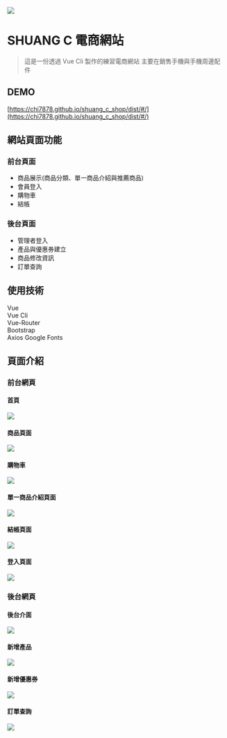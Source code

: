 
![](https://i.imgur.com/VRf62iv.png?1)

SHUANG C 電商網站
=====================
> 這是一份透過 Vue Cli 製作的練習電商網站
主要在銷售手機與手機周邊配件


## DEMO

[https://chi7878.github.io/shuang_c_shop/dist/#/](https://chi7878.github.io/shuang_c_shop/dist/#/)

## 網站頁面功能
### 前台頁面
* 商品展示(商品分類、單一商品介紹與推薦商品)
* 會員登入
* 購物車
* 結帳

### 後台頁面
* 管理者登入
* 產品與優惠券建立
* 商品修改資訊
* 訂單查詢

## 使用技術

 Vue  
 Vue Cli  
 Vue-Router  
 Bootstrap  
 Axios
 Google Fonts


## 頁面介紹


### 前台網頁
#### 首頁
![](https://i.imgur.com/oG0dVCH.png)

#### 商品頁面
![](https://i.imgur.com/B0TI810.png)

#### 購物車
![](https://i.imgur.com/NVnQ6mC.png)

#### 單一商品介紹頁面
![](https://i.imgur.com/2xvCTT9.png)

#### 結帳頁面
![](https://i.imgur.com/OCFsXUz.png)

#### 登入頁面
![](https://i.imgur.com/lgamklf.png)


### 後台網頁
#### 後台介面
![](https://i.imgur.com/Z9Fu9fM.png)

#### 新增產品
![](https://i.imgur.com/nUnWehv.png)

#### 新增優惠券
![](https://i.imgur.com/PqZ4g7L.png)

#### 訂單查詢
![](https://i.imgur.com/8ErCCjt.png)
